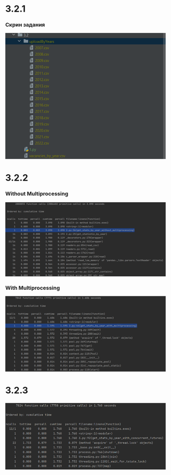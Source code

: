 # 3.2.1  
### Скрин задания
![Скрин задания](/img/3.2.1.png?raw=true)



# 3.2.2  
### Without Multiprocessing
![Скрин задания](/img/3.2.2a.png?raw=true)
### With Multiprocessing
![Скрин задания](/img/3.2.2b.png?raw=true)

# 3.2.3
### 
![Скрин задания](/img/3.2.3.png?raw=true)
